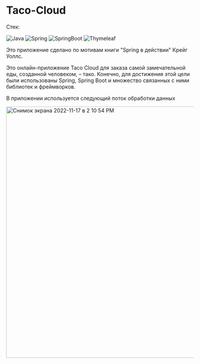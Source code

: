 # Taco-Cloud
Стек:

![Java](https://img.shields.io/badge/Java-1E7775?style=for-the-badge&logo=java&logoColor=E9D54D) 
![Spring](https://img.shields.io/badge/Spring-1E7775?style=for-the-badge&logo=spring&logoColor=E9D54D) 
![SpringBoot](https://img.shields.io/badge/Spring-Boot-1E7775?style=for-the-badge&logo=springboot&logoColor=E9D54D) 
![Thymeleaf](https://img.shields.io/badge/Thymeleaf-1E7775?style=for-the-badge&logo=thymeleaf&logoColor=E9D54D) 

Это приложение сделано по мотивам книги "Spring в действии" Крейг Уоллс.

Это онлайн-приложение Taco Cloud для заказа самой замечательной еды, созданной человеком, – тако. 
Конечно, для достижения этой цели были использованы Spring, Spring Boot и множество связанных с ними библиотек и фреймворков.

В приложении используется следующий поток обработки данных

<img width="676" alt="Снимок экрана 2022-11-17 в 2 10 54 PM" src="https://user-images.githubusercontent.com/94602550/202431273-786887ff-6f0e-4f14-bee0-7127f512db85.png">
